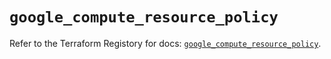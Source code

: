 # `google_compute_resource_policy`

Refer to the Terraform Registory for docs: [`google_compute_resource_policy`](https://registry.terraform.io/providers/hashicorp/google/4.75.1/docs/resources/compute_resource_policy).
